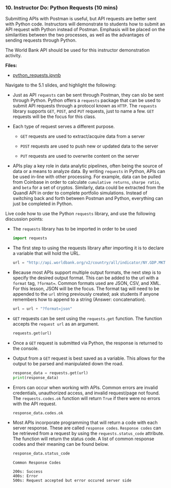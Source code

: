 ### 10. Instructor Do: Python Requests (10 mins)

Submitting APIs with Postman is useful, but API requests are better sent with Python code. Instructors will demonstrate to students how to submit an API request with Python instead of Postman. Emphasis will be placed on the similarities between the two processes, as well as the advantages of sending requests through Python.

The World Bank API should be used for this instructor demonstration activity.

**Files:**

* [python_requests.ipynb](Activities/10-Ins_Python_Requests/Solved/python_requests.ipynb)

Navigate to the 5.1 slides, and highlight the following:

* Just as API `requests` can be sent through Postman, they can slo be sent through Python. Python offers a `requests` package that can be used to submit API requests through a protocol known as `HTTP`. The `requests` library supports `GET`, `POST`, and `PUT` requests, just to name a few. `GET` requests will be the focus for this class.

* Each type of request serves a different purpose.

  * `GET` requests are used to extract/acquire data from a server

  * `POST` requests are used to push new or updated data to the server

  * `PUT` requests are used to overwrite content on the server

* APIs play a key role in data analytic pipelines, often being the source of data or a means to analyze data. By writing `requests` in Python, APIs can be used in-line with other processing. For example, data can be pulled from Coinbase in order to calculate `cumulative returns`, `sharpe ratio`, and `beta` for a set of cryptos. Similarly, data could be extracted from the Quandl API in order to complete portfolio simulations. Instead of switching back and forth between Postman and Python, everything can just be completed in Python.

Live code how to use the Python `requests` library, and use the following discussion points:

* The `requests` library has to be imported in order to be used

  ```python
  import requests
  ```

* The first step to using the requests library after importing it is to declare a variable that will hold the URL.

  ```python
  url = "http://api.worldbank.org/v2/country/all/indicator/NY.GDP.MKTP.CD"
  ```

* Because most APIs support multiple output formats, the next step is to specify the desired output format. This can be added to the url with a `format` tag, `?format=`. Common formats used are JSON, CSV, and XML. For this lesson, JSON will be the focus. The format tag will need to be appended to the `url` string previously created; ask students if anyone remembers how to append to a string (Answer: concatenation).

  ```python
  url = url + "?format=json"
  ```

* `GET` requests can be sent using the `requests.get` function. The function accepts the `request url` as an argument.

  ```python
  requests.get(url)
  ```

* Once a `GET` request is submitted via Python, the response is returned to the console.

* Output from a `GET` request is best saved as a variable. This allows for the output to be parsed and manipulated down the road.

  ```python
  response_data = requests.get(url)
  print(response_data)
  ```

* Errors can occur when working with APIs. Common errors are invalid credentials, unauthorized access, and invalid request/page not found. The `requests.codes.ok` function will return `True` if there were no errors with the API request.

  ```python
  response_data.codes.ok
  ```

* Most APIs incorporate programming that will return a code with each server response. These are called `response codes`. `Response codes` can be retrieved from a request by using the `requests.status_code` attribute. The function will return the status code. A list of common response codes and their meaning can be found below.

  ```python
  response_data.status_code
  ```


  ```
  Common Response Codes

  200s: Success
  400s: Error
  500s: Request accepted but error occured server side
  ```
